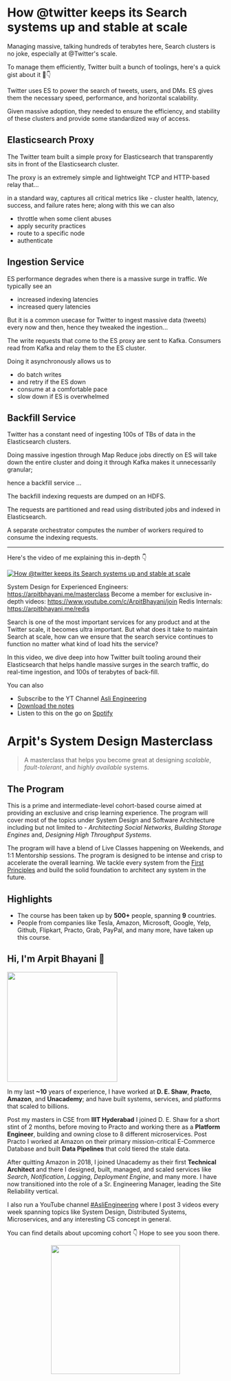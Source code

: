 How @twitter keeps its Search systems up and stable at scale
===


Managing massive, talking hundreds of terabytes here, Search clusters is no joke, especially at @Twitter's scale.

To manage them efficiently, Twitter built a bunch of toolings, here's a quick gist about it 🧵👇

Twitter uses ES to power the search of tweets, users, and DMs. ES gives them the necessary speed, performance, and horizontal scalability.

Given massive adoption, they needed to ensure the efficiency, and stability of these clusters and provide some standardized way of access.

## Elasticsearch Proxy

The Twitter team built a simple proxy for Elasticsearch that transparently sits in front of the Elasticsearch cluster.

The proxy is an extremely simple and lightweight TCP and HTTP-based relay that...

in a standard way, captures all critical metrics like - cluster health, latency, success, and failure rates here; along with this we can also

- throttle when some client abuses
- apply security practices
- route to a specific node
- authenticate

## Ingestion Service

ES performance degrades when there is a massive surge in traffic. We typically see an

- increased indexing latencies
- increased query latencies

But it is a common usecase for Twitter to ingest massive data (tweets) every now and then, hence they tweaked the ingestion...

The write requests that come to the ES proxy are sent to Kafka. Consumers read from Kafka and relay them to the ES cluster.

Doing it asynchronously allows us to

- do batch writes
- and retry if the ES down
- consume at a comfortable pace
- slow down if ES is overwhelmed

## Backfill Service

Twitter has a constant need of ingesting 100s of TBs of data in the Elasticsearch clusters.

Doing massive ingestion through Map Reduce jobs directly on ES will take down the entire cluster and doing it through Kafka makes it unnecessarily granular;

hence a backfill service ...

The backfill indexing requests are dumped on an HDFS.

The requests are partitioned and read using distributed jobs and indexed in Elasticsearch.

A separate orchestrator computes the number of workers required to consume the indexing requests.
<hr />


<p>Here's the video of me explaining this in-depth 👇‍</p>

[![How @twitter keeps its Search systems up and stable at scale](https://i.ytimg.com/vi/dOyCq_mMtdI/mqdefault.jpg)](https://www.youtube.com/watch?v=dOyCq_mMtdI)

System Design for Experienced Engineers: https://arpitbhayani.me/masterclass
Become a member for exclusive in-depth videos: https://www.youtube.com/c/ArpitBhayani/join
Redis Internals: https://arpitbhayani.me/redis

Search is one of the most important services for any product and at the Twitter scale, it becomes ultra important. But what does it take to maintain Search at scale, how can we ensure that the search service continues to function no matter what kind of load hits the service?

In this video, we dive deep into how Twitter built tooling around their Elasticsearch that helps handle massive surges in the search traffic, do real-time ingestion, and 100s of terabytes of back-fill.

You can also
 - Subscribe to the YT Channel [Asli Engineering](https://youtube.com/c/ArpitBhayani)
 - [Download the notes](https://drive.google.com/file/d/10Q3u6wvppumrooEZODudwRKp_sW_6M5q/view?usp=share_link)
 - Listen to this on the go on [Spotify](https://open.spotify.com/show/7qMoamm2iZQrsPVm6IQLoD)

# Arpit's System Design Masterclass

> A masterclass that helps you become great at designing _scalable_, _fault-tolerant_, and _highly available_ systems.

## The Program

This is a prime and intermediate-level cohort-based course aimed at providing an exclusive and crisp learning experience. The program will cover most of the topics under System Design and Software Architecture including but not limited to - _Architecting Social Networks_, _Building Storage Engines_ and, _Designing High Throughput Systems_.

The program will have a blend of Live Classes happening on Weekends, and 1:1 Mentorship sessions. The program is designed to be intense and crisp to accelerate the overall learning. We tackle every system from the [First Principles](https://en.wikipedia.org/wiki/First_principle) and build the solid foundation to architect any system in the future.


## Highlights

 - The course has been taken up by __500+__ people, spanning __9__ countries.
 - People from companies like Tesla, Amazon, Microsoft, Google, Yelp, Github, Flipkart, Practo, Grab, PayPal, and many more, have taken up this course.


## Hi, I'm Arpit Bhayani 👋

<img width="256px" src="https://edge.arpitbhayani.me/img/arpit.jpg" />

In my last **~10** years of experience, I have worked at **D. E. Shaw**, **Practo**, **Amazon**, and **Unacademy**; and have built systems, services, and platforms that scaled to billions.

Post my masters in CSE from **IIIT Hyderabad** I joined D. E. Shaw for a short stint of 2 months, before moving to Practo and working there as a **Platform Engineer**, building and owning close to 8 different microservices. Post Practo I worked at Amazon on their primary mission-critical E-Commerce Database and built **Data Pipelines** that cold tiered the stale data.

After quitting Amazon in 2018, I joined Unacademy as their first **Technical Architect** and there I designed, built, managed, and scaled services like _Search_, _Notification_, _Logging_, _Deployment Engine_, and many more. I have now transitioned into the role of a Sr. Engineering Manager, leading the Site Reliability vertical.

I also run a YouTube channel [#AsliEngineering](https://www.youtube.com/c/ArpitBhayani) where I post 3 videos every week spanning topics like System Design, Distributed Systems, Microservices, and any interesting CS concept in general.

You can find details about upcoming cohort 👇‍ Hope to see you soon there.

<center>
<a target="_blank" href="https://arpitbhayani.me/masterclass">
<img src="https://user-images.githubusercontent.com/4745789/137859181-d4499cf4-ce65-4466-8b88-a078ece0f081.PNG" width="300px" />
</a>
</center>